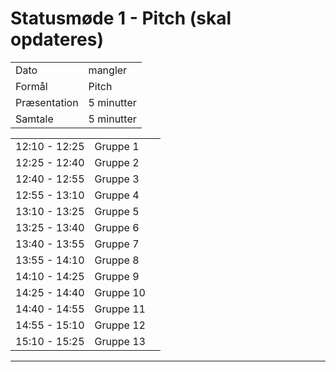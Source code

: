 # Statusmøde 1 - Pitch (skal opdateres)

|               |               |
| ------------- | ------------- |
| Dato          | mangler  |
| Formål        | Pitch         |
| Præsentation  | 5 minutter    |
| Samtale       | 5 minutter    |

|               |           |              |
|---------------|-----------|--------------|
| 12:10 - 12:25 | Gruppe 1  |  |
| 12:25 - 12:40 | Gruppe 2  |  |
| 12:40 - 12:55 | Gruppe 3  |  |
| 12:55 - 13:10 | Gruppe 4  |  |
| 13:10 - 13:25 | Gruppe 5  |  |
| 13:25 - 13:40 | Gruppe 6  |  |
| 13:40 - 13:55 | Gruppe 7  |  |
| 13:55 - 14:10 | Gruppe 8  |  |
| 14:10 - 14:25 | Gruppe 9  |  |
| 14:25 - 14:40 | Gruppe 10 |  |
| 14:40 - 14:55 | Gruppe 11 |  |
| 14:55 - 15:10 | Gruppe 12 |  |
| 15:10 - 15:25 | Gruppe 13 |  |



































































































































































































































































































































































































































































































































































































































































































































































































































































































































































































--------------------------------------------------------------------------------------------------------
